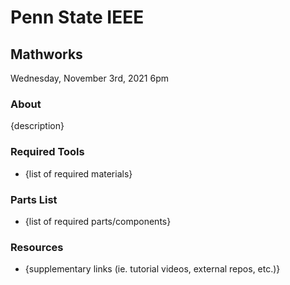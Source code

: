 # Penn State IEEE
## Mathworks
Wednesday, November 3rd, 2021 6pm

### About 
{description}

### Required Tools
- {list of required materials}

### Parts List
- {list of required parts/components}

### Resources
- {supplementary links (ie. tutorial videos, external repos, etc.)}
